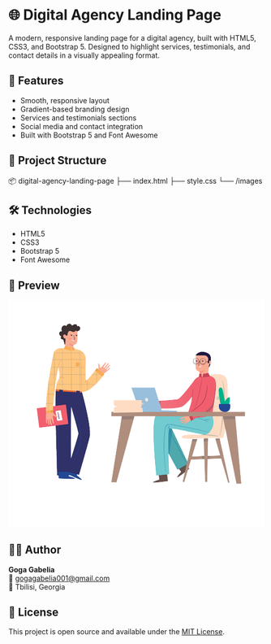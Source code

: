 # 🌐 Digital Agency Landing Page

A modern, responsive landing page for a digital agency, built with HTML5, CSS3, and Bootstrap 5. Designed to highlight services, testimonials, and contact details in a visually appealing format.

## 🚀 Features

- Smooth, responsive layout
- Gradient-based branding design
- Services and testimonials sections
- Social media and contact integration
- Built with Bootstrap 5 and Font Awesome

## 📁 Project Structure
📦 digital-agency-landing-page
├── index.html
├── style.css
└── /images


## 🛠️ Technologies

- HTML5
- CSS3
- Bootstrap 5
- Font Awesome

## 📸 Preview

![screenshot](./images/home2.png)

## 👨‍💻 Author

**Goga Gabelia**  
📧 gogagabelia001@gmail.com  
📍 Tbilisi, Georgia

## 📝 License

This project is open source and available under the [MIT License](LICENSE).
